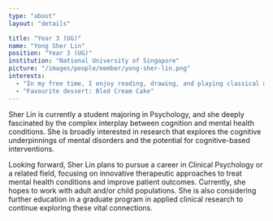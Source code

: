 ```yaml
---
type: "about"
layout: "details"

title: "Year 3 (UG)"
name: "Yong Sher Lin"
position: "Year 3 (UG)"
institution: "National University of Singapore"
picture: "/images/people/member/yong-sher-lin.png"
interests:
  - "In my free time, I enjoy reading, drawing, and playing classical music on the piano!"
  - "Favourite dessert: Bled Cream Cake"
---
```


Sher Lin is currently a student majoring in Psychology, and she deeply fascinated by the complex interplay between cognition and mental health conditions. She is broadly interested in research that explores the cognitive underpinnings of mental disorders and the potential for cognitive-based interventions.

Looking forward, Sher Lin plans to pursue a career in Clinical Psychology or a related field, focusing on innovative therapeutic approaches to treat mental health conditions and improve patient outcomes. Currently, she hopes to work with adult and/or child populations. She is also considering further education in a graduate program in applied clinical research to continue exploring these vital connections.
